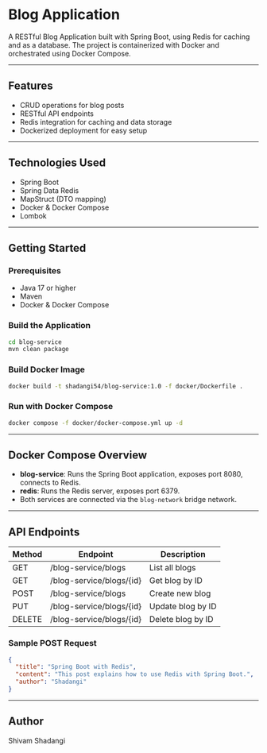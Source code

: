 # Blog Application

A RESTful Blog Application built with Spring Boot, using Redis for caching and as a database. The project is containerized with Docker and orchestrated using Docker Compose.

---

## Features

- CRUD operations for blog posts
- RESTful API endpoints
- Redis integration for caching and data storage
- Dockerized deployment for easy setup

---

## Technologies Used

- Spring Boot
- Spring Data Redis
- MapStruct (DTO mapping)
- Docker & Docker Compose
- Lombok

---

## Getting Started

### Prerequisites

- Java 17 or higher
- Maven
- Docker & Docker Compose

### Build the Application

```bash
cd blog-service
mvn clean package
```

### Build Docker Image

```bash
docker build -t shadangi54/blog-service:1.0 -f docker/Dockerfile .
```

### Run with Docker Compose

```bash
docker compose -f docker/docker-compose.yml up -d
```

---

## Docker Compose Overview

- **blog-service**: Runs the Spring Boot application, exposes port 8080, connects to Redis.
- **redis**: Runs the Redis server, exposes port 6379.
- Both services are connected via the `blog-network` bridge network.

---

## API Endpoints

| Method | Endpoint                 | Description       |
| ------ | ------------------------ | ----------------- |
| GET    | /blog-service/blogs      | List all blogs    |
| GET    | /blog-service/blogs/{id} | Get blog by ID    |
| POST   | /blog-service/blogs      | Create new blog   |
| PUT    | /blog-service/blogs/{id} | Update blog by ID |
| DELETE | /blog-service/blogs/{id} | Delete blog by ID |

### Sample POST Request

```json
{
  "title": "Spring Boot with Redis",
  "content": "This post explains how to use Redis with Spring Boot.",
  "author": "Shadangi"
}
```

---

## Author

Shivam Shadangi
